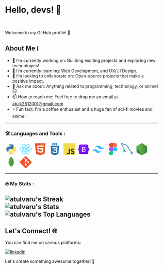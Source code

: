 # Hello, devs! 👋
<a href="https://github.com/atulvaru">
  <img src="https://komarev.com/ghpvc/?username=atulvaru&style=flat&color=blue" alt=""/>
</a>

Welcome to my GitHub profile! 🌈

## About Me ℹ  

- 🔭 I’m currently working on: Building exciting projects and exploring new technologies!
- 🌱 I’m currently learning: Web Development, and UX/UI Design.
- 👯 I’m looking to collaborate on: Open-source projects that make a positive impact.
- 💬 Ask me about: Anything related to programming, technology, or anime! 🐱
- 📫 How to reach me: Feel free to drop me an email at [atulk2512001@gmail.com](mailto:atulk2512001@gmail.com).
- ⚡ Fun fact: I'm a coffee enthusiast and a huge fan of sci-fi movies and anime!
---
### :hammer_and_wrench: Languages and Tools :
<div>
  <img src="https://github.com/devicons/devicon/blob/master/icons/python/python-original.svg" title="Python" alt="Python" width="40" height="40"/>&nbsp;
<!-- 	<img src="https://github.com/devicons/devicon/blob/master/icons/canva/canva-original.svg" title="Canva" alt="Canva" width="40" height="40"/>&nbsp; -->
<!--   <img src="https://github.com/devicons/devicon/blob/master/icons/nextjs/nextjs-original.svg" title="nextjs" alt="nextjs" width="40" height="40"/>&nbsp; -->
  <img src="https://github.com/devicons/devicon/blob/master/icons/react/react-original.svg" title="React" alt="React" width="40" height="40"/>&nbsp;
  <img src="https://github.com/devicons/devicon/blob/master/icons/html5/html5-original.svg" title="HTML5" alt="HTML" width="40" height="40"/>&nbsp;
  <img src="https://github.com/devicons/devicon/blob/master/icons/css3/css3-plain-wordmark.svg"  title="CSS3" alt="CSS" width="40" height="40"/>&nbsp;
  <img src="https://github.com/devicons/devicon/blob/master/icons/javascript/javascript-original.svg" title="JavaScript" alt="JavaScript" width="40" height="40"/>&nbsp;
  <img src="https://github.com/devicons/devicon/blob/master/icons/bootstrap/bootstrap-original.svg" title="Bootstrap" alt="Bootstrap" width="40" height="40"/>&nbsp;
  <img src="https://github.com/devicons/devicon/blob/master/icons/tailwindcss/tailwindcss-original.svg" title="tailwindcss" alt="tailwindcss" width="40" height="40"/>&nbsp;
  <img src="https://github.com/devicons/devicon/blob/master/icons/figma/figma-original.svg" title="figma" alt="figma" width="40" height="40"/>&nbsp;
<!--   <img src="https://github.com/devicons/devicon/blob/master/icons/redux/redux-original.svg" title="Redux" alt="Redux " width="40" height="40"/>&nbsp; -->
<!--   <img src="https://github.com/devicons/devicon/blob/master/icons/firebase/firebase-original.svg" title="Firebase" alt="Firebase" width="40" height="40"/>&nbsp; -->
<!--   <img src="https://github.com/devicons/devicon/blob/master/icons/typescript/typescript-original.svg" title="TypeScript"  alt="TypeScript" width="40" height="40"/>&nbsp; -->
  <img src="https://github.com/devicons/devicon/blob/master/icons/mysql/mysql-original.svg" title="MySQL"  alt="MySQL" width="40" height="40"/>&nbsp;
  <img src="https://github.com/devicons/devicon/blob/master/icons/nodejs/nodejs-original.svg" title="NodeJS" alt="NodeJS" width="40" height="40"/>&nbsp;
  <img src="https://github.com/devicons/devicon/blob/master/icons/mongodb/mongodb-original.svg" title="MongoDB" alt="MongoDB" width="40" height="40"/>&nbsp;
  <img src="https://github.com/devicons/devicon/blob/master/icons/git/git-original.svg" title="Git" **alt="Git" width="40" height="40"/>
</div>

---
### :fire: My Stats :
![atulvaru's Streak](https://github-readme-streak-stats.herokuapp.com/?user=atulvaru&theme=radical&hide_border=true) <br>
![atulvaru's Stats](https://github-readme-stats.vercel.app/api?username=atulvaru&theme=radical&show_icons=true&hide_border=true&count_private=true)  <br>
![atulvaru's Top Languages](https://github-readme-stats.vercel.app/api/top-langs/?username=atulvaru&theme=radical&show_icons=true&hide_border=true&layout=compact)
---
	
## Let's Connect! 🌐

You can find me on various platforms:

<div id="badges">
 	<a href='https://www.linkedin.com/in/atul-kumar-75038920a/' target="_blank">
		<img alt='linkedIn' src='https://img.shields.io/badge/LinkedIn-100000?style=flat&logo=linkedIn&logoColor=0A66C2&labelColor=FFE5E5&color=0A66C2'/>
	</a>
<!--   <a href='https://www.instagram.com/musharraf008"' target="_blank">
		<img alt='Instagram' src='https://img.shields.io/badge/Instagram-100000?style=flat&logo=Instagram&logoColor=FF5151&labelColor=FFE5E5&color=FF5151'/>
	</a> -->
<!--   <a href='https://twitter.com/MusharrafJamal8' target="_blank">
		<img alt='x' src='https://img.shields.io/badge/TwitterX-100000?style=flat&logo=x&logoColor=000000&labelColor=FFE5E5&color=000000'/>
	</a> -->
 
</div>

Let's create something awesome together! 💫
